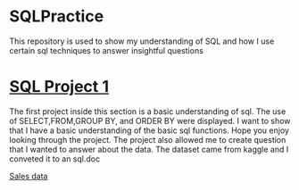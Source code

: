 # SQLPractice
This repository is used to show my understanding of SQL and how I use certain sql techniques to answer insightful questions

# [SQL Project 1](https://reecealbert.github.io/SQLPractice/)
The first project inside this section is a basic understanding of sql. The use of SELECT,FROM,GROUP BY, and ORDER BY were displayed. I want to show that I have a basic understanding of the basic sql functions. Hope you enjoy looking through the project. 
The project also allowed me to create question that I wanted to answer about the data.
The dataset came from kaggle and I conveted it to an sql.doc

[Sales data](https://github.com/ReeceAlbert/SQLPractice/blob/main/Sales%20Data.sql)
